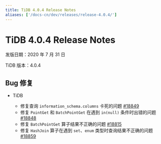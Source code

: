 ```yaml
---
title: TiDB 4.0.4 Release Notes
aliases: ['/docs-cn/dev/releases/release-4.0.4/']
---
```


# TiDB 4.0.4 Release Notes

发版日期：2020 年 7 月 31 日

TiDB 版本：4.0.4

## Bug 修复

+ TiDB

    - 修复查询 `information_schema.columns` 卡死的问题 [#18849](https://github.com/pingcap/tidb/pull/18849)
    - 修复 `PointGet` 和 `BatchPointGet` 在遇到 `in(null)` 条件时出错的问题 [#18848](https://github.com/pingcap/tidb/pull/18848)
    - 修复 `BatchPointGet` 算子结果不正确的问题 [#18815](https://github.com/pingcap/tidb/pull/18815)
    - 修复 `HashJoin` 算子在遇到 `set`、`enum` 类型时查询结果不正确的问题 [#18859](https://github.com/pingcap/tidb/pull/18859)
